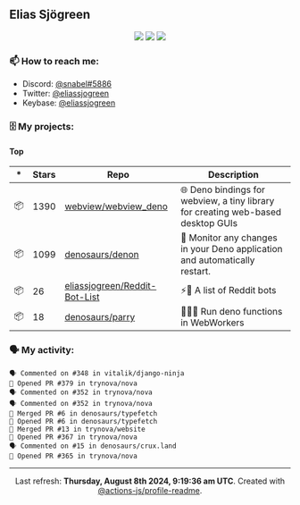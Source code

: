 ## Elias Sjögreen

<p align="center">
  <img src="https://img.shields.io/badge/🎂-dec. 2003-success" />
  <img src="https://img.shields.io/badge/🌎-Stockholm-informational" />
  <img src="https://img.shields.io/badge/👦-He/Him-informational" />
</p>

### 📫 How to reach me:

- Discord: [@snabel#5886](https://discord.com/users/267978757799673866)
- Twitter: [@eliassjogreen](https://twitter.com/eliassjogreen)
- Keybase: [@eliassjogreen](https://keybase.io/eliassjogreen)

### 🗄 My projects:

#### Top
|*|Stars|Repo|Description|
|---|---|---|---|
| 📦 | 1390 | [webview/webview_deno](https://github.com/webview/webview_deno) | 🌐 Deno bindings for webview, a tiny library for creating web-based desktop GUIs |
| 📦 | 1099 | [denosaurs/denon](https://github.com/denosaurs/denon) | 👀 Monitor any changes in your Deno application and automatically restart. |
| 📦 | 26 | [eliassjogreen/Reddit-Bot-List](https://github.com/eliassjogreen/Reddit-Bot-List) | ⚡️🤖 A list of Reddit bots |
| 📦 | 18 | [denosaurs/parry](https://github.com/denosaurs/parry) | 👷🏽‍♂️ Run deno functions in WebWorkers |

### 🗣 My activity:

```
🗣 Commented on #348 in vitalik/django-ninja
💪 Opened PR #379 in trynova/nova
🗣 Commented on #352 in trynova/nova
🗣 Commented on #352 in trynova/nova
🎉 Merged PR #6 in denosaurs/typefetch
💪 Opened PR #6 in denosaurs/typefetch
🎉 Merged PR #13 in trynova/website
💪 Opened PR #367 in trynova/nova
🗣 Commented on #15 in denosaurs/crux.land
💪 Opened PR #365 in trynova/nova
```

------------
<p align="center">Last refresh: <b>Thursday, August 8th 2024, 9:19:36 am UTC</b>. Created with <a href=https://github.com/marketplace/actions/profile-readme>@actions-js/profile-readme</a>.</p>
